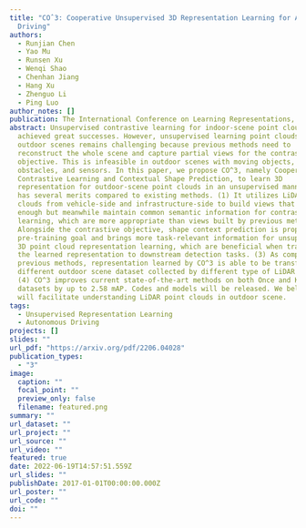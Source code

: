 ```yaml
---
title: "COˆ3: Cooperative Unsupervised 3D Representation Learning for Autonomous
  Driving"
authors:
  - Runjian Chen
  - Yao Mu
  - Runsen Xu
  - Wenqi Shao
  - Chenhan Jiang
  - Hang Xu
  - Zhenguo Li
  - Ping Luo
author_notes: []
publication: The International Conference on Learning Representations, ICLR 2023
abstract: Unsupervised contrastive learning for indoor-scene point clouds has
  achieved great successes. However, unsupervised learning point clouds in
  outdoor scenes remains challenging because previous methods need to
  reconstruct the whole scene and capture partial views for the contrastive
  objective. This is infeasible in outdoor scenes with moving objects,
  obstacles, and sensors. In this paper, we propose CO^3, namely Cooperative
  Contrastive Learning and Contextual Shape Prediction, to learn 3D
  representation for outdoor-scene point clouds in an unsupervised manner. CO^3
  has several merits compared to existing methods. (1) It utilizes LiDAR point
  clouds from vehicle-side and infrastructure-side to build views that differ
  enough but meanwhile maintain common semantic information for contrastive
  learning, which are more appropriate than views built by previous methods. (2)
  Alongside the contrastive objective, shape context prediction is proposed as
  pre-training goal and brings more task-relevant information for unsupervised
  3D point cloud representation learning, which are beneficial when transferring
  the learned representation to downstream detection tasks. (3) As compared to
  previous methods, representation learned by CO^3 is able to be transferred to
  different outdoor scene dataset collected by different type of LiDAR sensors.
  (4) CO^3 improves current state-of-the-art methods on both Once and KITTI
  datasets by up to 2.58 mAP. Codes and models will be released. We believe CO^3
  will facilitate understanding LiDAR point clouds in outdoor scene.
tags:
  - Unsupervised Representation Learning
  - Autonomous Driving
projects: []
slides: ""
url_pdf: "https://arxiv.org/pdf/2206.04028"
publication_types:
  - "3"
image:
  caption: ""
  focal_point: ""
  preview_only: false
  filename: featured.png
summary: ""
url_dataset: ""
url_project: ""
url_source: ""
url_video: ""
featured: true
date: 2022-06-19T14:57:51.559Z
url_slides: ""
publishDate: 2017-01-01T00:00:00.000Z
url_poster: ""
url_code: ""
doi: ""
---
```

